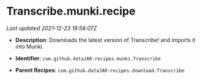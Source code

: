 # Transcribe.munki.recipe

_Last updated 2021-12-23 19:58:07Z_

- **Description**: Downloads the latest version of Transcribe! and imports it into Munki.

- **Identifier**: `com.github.dataJAR-recipes.munki.Transcribe`

- **Parent Recipes**: `com.github.dataJAR-recipes.download.Transcribe`